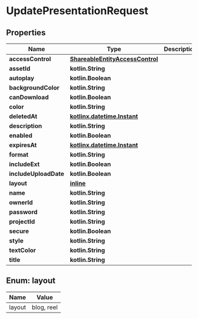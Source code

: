 
# UpdatePresentationRequest

## Properties
| Name | Type | Description | Notes |
| ------------ | ------------- | ------------- | ------------- |
| **accessControl** | [**ShareableEntityAccessControl**](ShareableEntityAccessControl.md) |  |  [optional] |
| **assetId** | **kotlin.String** |  |  [optional] |
| **autoplay** | **kotlin.Boolean** |  |  [optional] |
| **backgroundColor** | **kotlin.String** |  |  [optional] |
| **canDownload** | **kotlin.Boolean** |  |  [optional] |
| **color** | **kotlin.String** |  |  [optional] |
| **deletedAt** | [**kotlinx.datetime.Instant**](kotlinx.datetime.Instant.md) |  |  [optional] |
| **description** | **kotlin.String** |  |  [optional] |
| **enabled** | **kotlin.Boolean** |  |  [optional] |
| **expiresAt** | [**kotlinx.datetime.Instant**](kotlinx.datetime.Instant.md) |  |  [optional] |
| **format** | **kotlin.String** |  |  [optional] |
| **includeExt** | **kotlin.Boolean** |  |  [optional] |
| **includeUploadDate** | **kotlin.Boolean** |  |  [optional] |
| **layout** | [**inline**](#Layout) |  |  [optional] |
| **name** | **kotlin.String** |  |  [optional] |
| **ownerId** | **kotlin.String** |  |  [optional] |
| **password** | **kotlin.String** |  |  [optional] |
| **projectId** | **kotlin.String** |  |  [optional] |
| **secure** | **kotlin.Boolean** |  |  [optional] |
| **style** | **kotlin.String** |  |  [optional] |
| **textColor** | **kotlin.String** |  |  [optional] |
| **title** | **kotlin.String** |  |  [optional] |


<a id="Layout"></a>
## Enum: layout
| Name | Value |
| ---- | ----- |
| layout | blog, reel |



